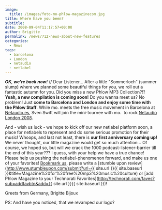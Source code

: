 ```yaml
---
image:
  title: /images/foto-mo-phlow-magazinecom.jpg
title: Where have you been?
subtitle: 
date: 2008-09-04T11:17:57+00:00
author: Brigitte
permalink: /news/712-news-about-new-features
categories:
  - News
tags:
  - barcelona
  - London
  - netaudio
  - netlabel
---
```

***OK, we're back now!*** // Dear Listener... After a little "Sommerloch" (summer slump) where we planned some beautiful things for you, we roll out a fantastic autumn for you. Did you miss a new Phlow MP3 Collection?!? **Yeah, a new compilation is coming soon!** Do you wanna meet us? No problem! Just **come to Barcelona and London and enjoy some time with the Phlow Staff**. While mo. meets the free music movement in Barcelona at <a href="http://Netaudio.es" target="_blank">Netaudio.es</a>, Sven Swift will join the mini-tournee with mo.  to rock <a href="http://netaudiolondon.cc/blog" target="_blank">Netaudio London 2008</a>.

And - wish us luck - we hope to kick off our new netlabel platform soon, a place for netlabels to represent and do some serious promotion for their music! Whoops, and last not least, there is **our first anniversary coming up!** We never thought, our little magazine would get so much attention... Of course, we hoped so, but will we crack the 1000 podcast-listener-barrier till the end of this year??? I guess, with your help we have a true chance! Please help us pushing the netlabel-phenomenon forward, and make us one of your favorites! [Bookmark us](http://www.addthis.com/bookmark.php), please write a [stumble upon review](http://www.stumbleupon.com/submit?url={{ site.url }}{{ site.baseurl }}&title=Magazine%20for%20free%20mp3%20music%20culture) or [add Phlow Magazine to your Technorati Favorites](http://technorati.com/faves?sub=addfavbtn&add={{ site.url }}{{ site.baseurl }})!

Greets from Germany, Brigitte Bijoux

PS: And have you noticed, that we revamped our logo?
